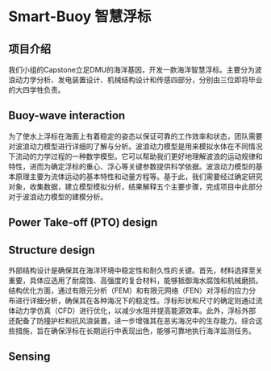 # Smart-Buoy 智慧浮标
## 项目介绍
我们小组的Capstone立足DMU的海洋基因，开发一款海洋智慧浮标。主要分为波浪动力学分析、发电装置设计、机械结构设计和传感四部分，分别由三位即将毕业的大四学牲负责。
## Buoy-wave interaction
为了使水上浮标在海面上有着稳定的姿态以保证可靠的工作效率和状态，团队需要对波浪动力模型进行详细的了解与分析。波浪动力模型是用来模拟水体在不同情况下流动的力学过程的一种数学模型。它可以帮助我们更好地理解波浪的运动规律和特性，进而为确定浮标的重心、浮心等关键参数提供科学依据。波浪动力模型的基本原理主要为流体运动的基本特性和动量方程等。基于此，我们需要经过确定研究对象，收集数据，建立模型模拟分析，结果解释五个主要步骤，完成项目中此部分对于波浪动力模型的建模分析。
## Power Take-off (PTO) design

## Structure design
外部结构设计是确保其在海洋环境中稳定性和耐久性的关键。首先，材料选择至关重要，具体应选用了耐腐蚀、高强度的复合材料，能够抵御海水腐蚀和机械磨损。结构优化方面，通过有限元分析（FEM）和有限元网络（FEN）对浮标的应力分布进行详细分析，确保其在各种海况下的稳定性。浮标形状和尺寸的确定则通过流体动力学仿真（CFD）进行优化，以减少水阻并提高能源效率。此外，浮标外部还配备了防撞护栏和抗风浪装置，进一步增强其在恶劣海况中的生存能力。综合这些措施，旨在确保浮标在长期运行中表现出色，能够可靠地执行海洋监测任务。
## Sensing
